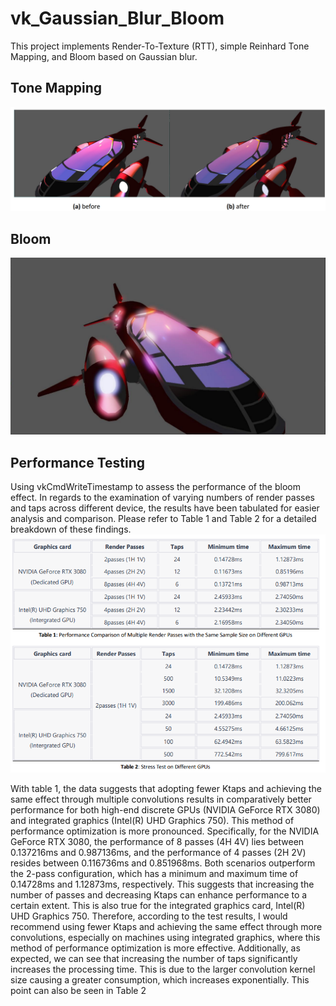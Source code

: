 # vk_Gaussian_Blur_Bloom
This project implements Render-To-Texture (RTT), simple Reinhard Tone Mapping, and Bloom based on Gaussian blur.

## Tone Mapping
![tonemap](./images/ToneMapping.png)

## Bloom
![bloom](./images/Bloom.png)

## Performance Testing
Using vkCmdWriteTimestamp to assess the performance of the bloom effect. In regards to the examination of varying numbers of render passes and taps across different device, the results have been tabulated for easier analysis and comparison. Please refer to Table 1 and Table 2 for a detailed breakdown of these findings.
![performance](./images/PerformanceTesting.png)

With table 1, the data suggests that adopting fewer Ktaps and achieving the same effect through multiple convolutions results in comparatively better performance for both high-end discrete GPUs (NVIDIA GeForce RTX 3080) and integrated graphics (Intel(R) UHD Graphics 750). This method of performance optimization is more pronounced. Specifically, for the NVIDIA GeForce RTX 3080, the performance of 8 passes (4H 4V) lies between
0.137216ms and 0.987136ms, and the performance of 4 passes (2H 2V) resides between 0.116736ms and 0.851968ms. Both scenarios outperform the 2-pass configuration, which has a minimum and maximum time of 0.14728ms and 1.12873ms, respectively. This suggests that increasing the number of passes and decreasing Ktaps can enhance performance to a certain extent. This is also true for the
integrated graphics card, Intel(R) UHD Graphics 750. Therefore, according to the test results, I would recommend using fewer Ktaps and achieving the same effect through more convolutions, especially on machines using integrated graphics, where this method of performance optimization is more effective. Additionally, as expected, we can see that increasing the number of taps significantly increases the processing time. This is due to the larger convolution kernel size causing a greater consumption, which increases exponentially. This point can also be seen in Table 2


